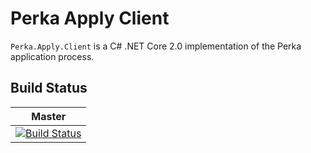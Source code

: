 # Perka Apply Client
`Perka.Apply.Client` is a C# .NET Core 2.0 implementation of the Perka application process.

## Build Status
|Master|
|:--:|
|[![Build Status](https://travis-ci.org/virtualmadden/Perka.Apply.Client.svg?branch=master)](https://travis-ci.org/virtualmadden/Perka.Apply.Client)|